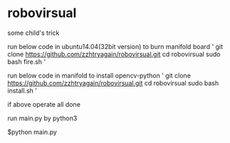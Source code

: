 # robovirsual

some child's trick

run below code in ubuntu14.04(32bit version) to burn manifold board
'
git clone https://github.com/zzhtryagain/robovirsual.git
cd robovirsual
sudo bash fire.sh
'

run below code in manifold to install opencv-python
'
git clone https://github.com/zzhtryagain/robovirsual.git
cd robovirsual
sudo bash install.sh
'

if above operate all done

run main.py by python3

$python main.py
